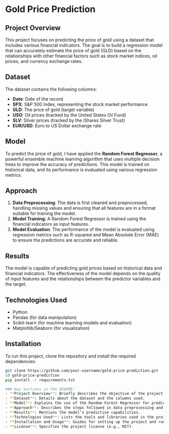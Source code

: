 # Gold Price Prediction

## Project Overview
This project focuses on predicting the price of gold using a dataset that includes various financial indicators. The goal is to build a regression model that can accurately estimate the price of gold (GLD) based on the relationships with other financial factors such as stock market indices, oil prices, and currency exchange rates.

## Dataset
The dataset contains the following columns:
- **Date**: Date of the record
- **SPX**: S&P 500 Index, representing the stock market performance
- **GLD**: The price of gold (target variable)
- **USO**: Oil prices (tracked by the United States Oil Fund)
- **SLV**: Silver prices (tracked by the iShares Silver Trust)
- **EUR/USD**: Euro to US Dollar exchange rate

## Model
To predict the price of gold, I have applied the **Random Forest Regressor**, a powerful ensemble machine learning algorithm that uses multiple decision trees to improve the accuracy of predictions. This model is trained on historical data, and its performance is evaluated using various regression metrics.

## Approach
1. **Data Preprocessing**: The data is first cleaned and preprocessed, handling missing values and ensuring that all features are in a format suitable for training the model.
2. **Model Training**: A Random Forest Regressor is trained using the financial indicators as input features.
3. **Model Evaluation**: The performance of the model is evaluated using regression metrics such as R-squared and Mean Absolute Error (MAE) to ensure the predictions are accurate and reliable.

## Results
The model is capable of predicting gold prices based on historical data and financial indicators. The effectiveness of the model depends on the quality of input features and the relationships between the predictor variables and the target.

## Technologies Used
- Python
- Pandas (for data manipulation)
- Scikit-learn (for machine learning models and evaluation)
- Matplotlib/Seaborn (for visualization)

## Installation
To run this project, clone the repository and install the required dependencies:
```bash
git clone https://github.com/your-username/gold-price-prediction.git
cd gold-price-prediction
pip install -r requirements.txt

### Key Sections in the README:
- **Project Overview**: Briefly describes the objective of the project.
- **Dataset**: Details about the dataset and the columns used.
- **Model**: Explains the use of the Random Forest Regressor for prediction.
- **Approach**: Describes the steps followed in data preprocessing and model training.
- **Results**: Mentions the model’s predictive capabilities.
- **Technologies Used**: Lists the tools and libraries used in the project.
- **Installation and Usage**: Guides for setting up the project and running the code.
- **License**: Specifies the project license (e.g., MIT).
